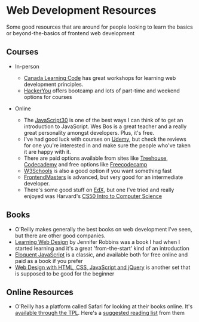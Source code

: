 # Web Development Resources

Some good resources that are around for people looking to learn the basics or beyond-the-basics of frontend web development

## Courses

* In-person
  * [Canada Learning Code](https://www.canadalearningcode.ca/) has great workshops for learning web development principles.
  * [HackerYou](https://hackeryou.com) offers bootcamp and lots of part-time and weekend options for courses

* Online
  * The [JavaScript30](https://javascript30.com/) is one of the best ways I can think of to get an introduction to JavaScript. Wes Bos is a great teacher and a really great personality amongst developers. Plus, it's free.
  * I've had good luck with courses on [Udemy](https://www.udemy.com), but check the reviews for one you're interested in and make sure the people who've taken it are happy with it.
  * There are paid options available from sites like [Treehouse](https://teamtreehouse.com), [Codecademy](https://www.codecademy.com/) and free options like [Freecodecamp](https://www.freecodecamp.org/)
  * [W3Schools](https://www.w3schools.com/) is also a good option if you want something fast
  * [FrontendMasters](https://frontendmasters.com/) is advanced, but very good for an intermediate developer.
  * There's some good stuff on [EdX](https://www.edx.org), but one I've tried and really enjoyed was Harvard's [CS50 Intro to Computer Science](https://www.edx.org/course/cs50s-introduction-to-computer-science)


## Books

* O'Reilly makes generally the best books on web development I've seen, but there are other good companies.
* [Learning Web Design](https://www.amazon.ca/Learning-Web-Design-Beginners-JavaScript/dp/1449319270) by Jennifer Robbins was a book I had when I started learning and it's a great 'from-the-start' kind of an introduction
* [Eloquent JavaScript](https://eloquentjavascript.net/) is a classic, and available both for free online and paid as a book if you prefer
* [Web Design with HTML, CSS, JavaScript and jQuery](https://www.amazon.ca/Web-Design-HTML-JavaScript-jQuery/dp/1118907442/ref=pd_sim_14_2/135-8639174-5034444?_encoding=UTF8&pd_rd_i=1118907442&pd_rd_r=57f1584b-5187-11e9-88de-bdc5d031db6a&pd_rd_w=PHGEL&pd_rd_wg=jC90R&pf_rd_p=29a85b27-a36a-4f8d-94ca-61aa962c5f39&pf_rd_r=EYRGSPPSJWAFBKSA4WXW&psc=1&refRID=EYRGSPPSJWAFBKSA4WXW) is another set that is supposed to be good for the beginner

## Online Resources

* O'Reilly has a platform called Safari for looking at their books online. It's [available through the TPL](https://www.torontopubliclibrary.ca/detail.jsp?R=EDB0099). Here's a [suggested reading list](https://www.oreilly.com/ideas/what-are-good-resources-for-learning-about-javascript) from them
